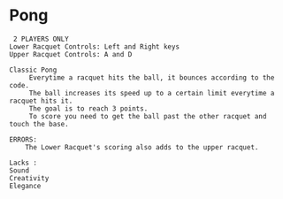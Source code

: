 # Pong 
        
     2 PLAYERS ONLY
    Lower Racquet Controls: Left and Right keys
    Upper Racquet Controls: A and D 
    
    Classic Pong
         Everytime a racquet hits the ball, it bounces according to the code.
         The ball increases its speed up to a certain limit everytime a racquet hits it.
         The goal is to reach 3 points.
         To score you need to get the ball past the other racquet and touch the base.
        
    ERRORS: 
        The Lower Racquet's scoring also adds to the upper racquet.
        
    Lacks :
    Sound
    Creativity
    Elegance
